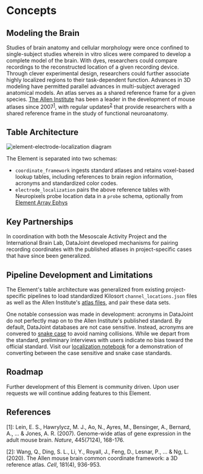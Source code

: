 # Concepts

## Modeling the Brain

Studies of brain anatomy and cellular morphology were once confined to single-subject studies wherein in vitro slices were compared to develop a complete model of the brain. With dyes, researchers could compare recordings to the reconstructed location of a given recording device. Through clever experimental design, researchers could further associate highly localized regions to their task-dependent function. Advances in 3D modeling have permitted parallel advances in multi-subject averaged anatomical models. An atlas serves as a shared reference frame for a given species. [The Allen Institute](https://mouse.brain-map.org/) has been a leader in the development of mouse atlases since 2007<sup>[1](#references)</sup>, with regular updates<sup>[2](#references)</sup> that provide researchers with a shared reference frame in the study of functional neuroanatomy.

## Table Architecture

![element-electrode-localization diagram](https://raw.githubusercontent.com/datajoint/element-electrode-localization/main/images/diagram_electrode_localization.svg)

The Element is separated into two schemas:

+ `coordinate_framework` ingests standard atlases and retains voxel-based lookup tables, including references to brain region information, acronyms and standardized color codes.
+ `electrode_localization` pairs the above reference tables with Neuropixels probe location data in a `probe` schema, optionally from [Element Array Ephys](https://github.com/datajoint/element-array-ephys)

## Key Partnerships

In coordination with both the Mesoscale Activity Project and the International Brain Lab, DataJoint developed mechanisms for pairing recording coordinates with the published atlases in project-specific cases that have since been generalized.

## Pipeline Development and Limitations

The Element's table architecture was generalized from existing project-specific pipelines to load standardized Kilosort `channel_locations.json` files as well as the Allen Institute's [atlas files](https://community.brain-map.org/t/allen-mouse-ccf-accessing-and-using-related-data-and-tools/359), and pair these data sets.

One notable consession was made in development: acronyms in DataJoint do not perfectly map on to the Allen Institute's published standard. By default, DataJoint databases are not case sensitive. Instead, acronyms are convered to [snake case](https://en.wikipedia.org/wiki/Snake_case) to avoid naming collisions. While we depart from the standard, preliminary interviews with users indicate no bias toward the official standard. Visit our [localization notebook](https://github.com/datajoint/workflow-array-ephys/blob/main/notebooks/08-electrode-localization.ipynb) for a demonstration of converting between the case sensitive and snake case standards. 

## Roadmap

Further development of this Element is community driven. Upon user requests we will continue adding features to this Element.

## References

[1]: Lein, E. S., Hawrylycz, M. J., Ao, N., Ayres, M., Bensinger, A., Bernard, A., ... & Jones, A. R. (2007). Genome-wide atlas of gene expression in the adult mouse brain. *Nature*, 445(7124), 168-176.

[2]: Wang, Q., Ding, S. L., Li, Y., Royall, J., Feng, D., Lesnar, P., ... & Ng, L. (2020). The Allen mouse brain common coordinate framework: a 3D reference atlas. *Cell*, 181(4), 936-953.